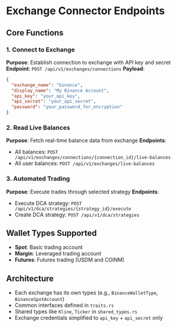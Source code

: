 # Exchange Connector Endpoints

## Core Functions

### 1. Connect to Exchange
**Purpose**: Establish connection to exchange with API key and secret
**Endpoint**: `POST /api/v1/exchanges/connections`
**Payload**:
```json
{
  "exchange_name": "binance",
  "display_name": "My Binance Account", 
  "api_key": "your_api_key",
  "api_secret": "your_api_secret",
  "password": "your_password_for_encryption"
}
```

### 2. Read Live Balances
**Purpose**: Fetch real-time balance data from exchange
**Endpoints**:
- All balances: `POST /api/v1/exchanges/connections/{connection_id}/live-balances`
- All user balances: `POST /api/v1/exchanges/live-balances`

### 3. Automated Trading
**Purpose**: Execute trades through selected strategy
**Endpoints**:
- Execute DCA strategy: `POST /api/v1/dca/strategies/{strategy_id}/execute`
- Create DCA strategy: `POST /api/v1/dca/strategies`

## Wallet Types Supported
- **Spot**: Basic trading account
- **Margin**: Leveraged trading account
- **Futures**: Futures trading (USDM and COINM)

## Architecture
- Each exchange has its own types (e.g., `BinanceWalletType`, `BinanceSpotAccount`)
- Common interfaces defined in `traits.rs`
- Shared types like `Kline`, `Ticker` in `shared_types.rs`
- Exchange credentials simplified to `api_key` + `api_secret` only
